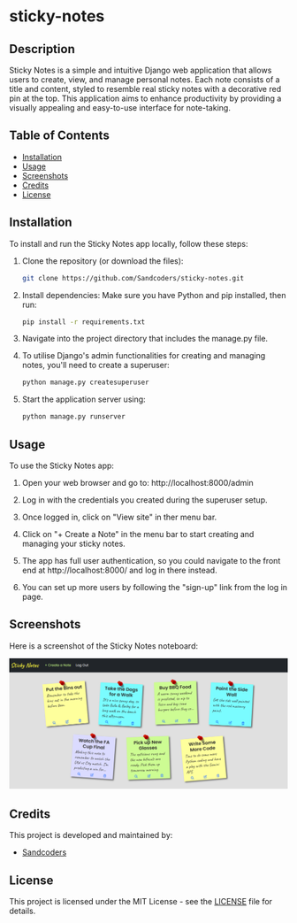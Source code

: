 # sticky-notes

## Description

Sticky Notes is a simple and intuitive Django web application that allows users to create, view, and manage personal notes. Each note consists of a title and content, styled to resemble real sticky notes with a decorative red pin at the top. This application aims to enhance productivity by providing a visually appealing and easy-to-use interface for note-taking.

## Table of Contents

- [Installation](#installation)
- [Usage](#usage)
- [Screenshots](#screenshots)
- [Credits](#credits)
- [License](#license)

## Installation

To install and run the Sticky Notes app locally, follow these steps:

1. Clone the repository (or download the files):
    ```sh
    git clone https://github.com/Sandcoders/sticky-notes.git
    ```
    
2. Install dependencies: Make sure you have Python and pip installed, then run:
    ```sh
    pip install -r requirements.txt
    ```  

3. Navigate into the project directory that includes the manage.py file.

4. To utilise Django's admin functionalities for creating and managing notes, you'll need to create a superuser:
    ```sh
    python manage.py createsuperuser
    ```

5. Start the application server using:
    ```sh  
    python manage.py runserver
    ```

## Usage

To use the Sticky Notes app:

1. Open your web browser and go to: http://localhost:8000/admin

2. Log in with the credentials you created during the superuser setup.

3. Once logged in, click on "View site" in ther menu bar.

4. Click on "+ Create a Note" in the menu bar to start creating and managing your sticky notes.

5. The app has full user authentication, so you could navigate to the front end at http://localhost:8000/ and log in there instead.

6. You can set up more users by following the "sign-up" link from the log in page.

## Screenshots

Here is a screenshot of the Sticky Notes noteboard:

![Sticky Notes Noteboard](sticky-notes-noteboard.png)

## Credits

This project is developed and maintained by:

- [Sandcoders](https://github.com/Sandcoders)

## License

This project is licensed under the MIT License - see the [LICENSE](https://github.com/git/git-scm.com/blob/main/MIT-LICENSE.txt) file for details.
